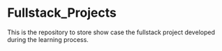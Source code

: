 # Fullstack_Projects
This is the repository to store show case the fullstack project developed during the learning process.
